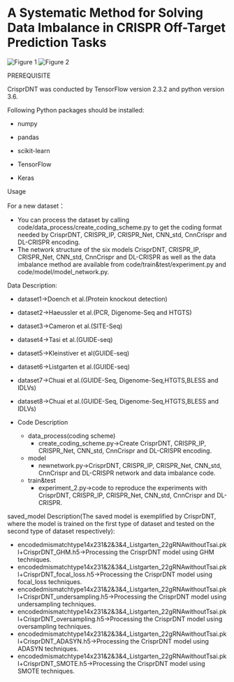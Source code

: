 # A Systematic Method for Solving Data Imbalance in CRISPR Off-Target Prediction Tasks

![Figure 1](https://github.com/gzrgzx/Comprehensive-Analysis-and-Resolution-of-Data-Imbalance-in-CRISPR-Off-Target-Prediction-Tasks/assets/48210803/9bdc4ab2-1957-443a-81d1-410f130e826a)
![Figure 2](https://github.com/gzrgzx/CRISPR_Data_Imbalance/assets/48210803/eb1b27f8-fb97-43be-b2ae-205751e69d82)

PREREQUISITE

CrisprDNT was conducted by TensorFlow version 2.3.2 and python version 3.6.

Following Python packages should be installed:

* numpy
- pandas
* scikit-learn
- TensorFlow
* Keras


Usage

For a new dataset：
* You can process the dataset by calling code/data_process/create_coding_scheme.py to get the coding format needed by CrisprDNT, CRISPR_IP, CRISPR_Net, CNN_std, CnnCrispr and DL-CRISPR encoding.
* The network structure of the six models CrisprDNT, CRISPR_IP, CRISPR_Net, CNN_std, CnnCrispr and DL-CRISPR as well as the data imbalance method are available from code/train&test/experiment.py and code/model/model_network.py.


Data Description:

* dataset1->Doench et al.(Protein knockout detection)
* dataset2->Haeussler et al.(PCR, Digenome-Seq and HTGTS)
* dataset3->Cameron et al.(SITE-Seq)
* dataset4->Tasi et al.(GUIDE-seq)
* dataset5->Kleinstiver et al(GUIDE-seq)
* dataset6->Listgarten et al.(GUIDE-seq)
* dataset7->Chuai et al.(GUIDE-Seq, Digenome-Seq,HTGTS,BLESS and IDLVs)
* dataset8->Chuai et al.(GUIDE-Seq, Digenome-Seq,HTGTS,BLESS and IDLVs)

* Code Description
    * data_process(coding scheme)
        * create_coding_scheme.py->Create CrisprDNT, CRISPR_IP, CRISPR_Net, CNN_std, CnnCrispr and DL-CRISPR encoding.
    * model
        * newnetwork.py->CrisprDNT, CRISPR_IP, CRISPR_Net, CNN_std, CnnCrispr and DL-CRISPR network and data imbalance code.
    * train&test
        * experiment_2.py->code to reproduce the experiments with CrisprDNT, CRISPR_IP, CRISPR_Net, CNN_std, CnnCrispr and DL-CRISPR.


saved_model Description(The saved model is exemplified by CrisprDNT, where the model is trained on the first type of dataset and tested on the second type of dataset respectively):
* encodedmismatchtype14x231&2&3&4_Listgarten_22gRNAwithoutTsai.pkl+CrisprDNT_GHM.h5->Processing the CrisprDNT model using GHM techniques.
* encodedmismatchtype14x231&2&3&4_Listgarten_22gRNAwithoutTsai.pkl+CrisprDNT_focal_loss.h5->Processing the CrisprDNT model using focal_loss techniques.
* encodedmismatchtype14x231&2&3&4_Listgarten_22gRNAwithoutTsai.pkl+CrisprDNT_undersampling.h5->Processing the CrisprDNT model using undersampling techniques.
* encodedmismatchtype14x231&2&3&4_Listgarten_22gRNAwithoutTsai.pkl+CrisprDNT_oversampling.h5->Processing the CrisprDNT model using oversampling techniques.
* encodedmismatchtype14x231&2&3&4_Listgarten_22gRNAwithoutTsai.pkl+CrisprDNT_ADASYN.h5->Processing the CrisprDNT model using ADASYN techniques.
* encodedmismatchtype14x231&2&3&4_Listgarten_22gRNAwithoutTsai.pkl+CrisprDNT_SMOTE.h5->Processing the CrisprDNT model using SMOTE techniques.
